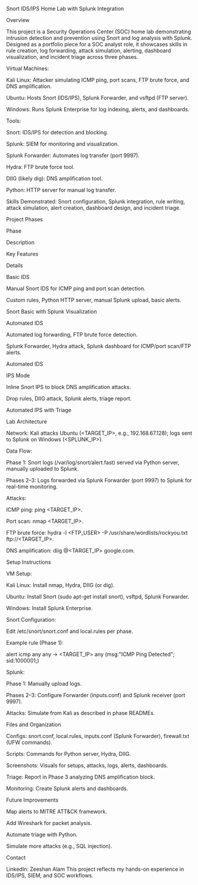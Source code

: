Snort IDS/IPS Home Lab with Splunk Integration

Overview

This project is a Security Operations Center (SOC) home lab demonstrating intrusion detection and prevention using Snort and log analysis with Splunk. Designed as a portfolio piece for a SOC analyst role, it showcases skills in rule creation, log forwarding, attack simulation, alerting, dashboard visualization, and incident triage across three phases.





Virtual Machines:





Kali Linux: Attacker simulating ICMP ping, port scans, FTP brute force, and DNS amplification.



Ubuntu: Hosts Snort (IDS/IPS), Splunk Forwarder, and vsftpd (FTP server).



Windows: Runs Splunk Enterprise for log indexing, alerts, and dashboards.



Tools:





Snort: IDS/IPS for detection and blocking.



Splunk: SIEM for monitoring and visualization.



Splunk Forwarder: Automates log transfer (port 9997).



Hydra: FTP brute force tool.



DIIG (likely dig): DNS amplification tool.



Python: HTTP server for manual log transfer.



Skills Demonstrated: Snort configuration, Splunk integration, rule writing, attack simulation, alert creation, dashboard design, and incident triage.

Project Phases







Phase



Description



Key Features



Details





Basic IDS



Manual Snort IDS for ICMP ping and port scan detection.



Custom rules, Python HTTP server, manual Splunk upload, basic alerts.



Snort Basic with Splunk Visualization





Automated IDS



Automated log forwarding, FTP brute force detection.



Splunk Forwarder, Hydra attack, Splunk dashboard for ICMP/port scan/FTP alerts.



Automated IDS





IPS Mode



Inline Snort IPS to block DNS amplification attacks.



Drop rules, DIIG attack, Splunk alerts, triage report.



Automated IPS with Triage

Lab Architecture





Network: Kali attacks Ubuntu (<TARGET_IP>, e.g., 192.168.67.128); logs sent to Splunk on Windows (<SPLUNK_IP>).



Data Flow:





Phase 1: Snort logs (/var/log/snort/alert.fast) served via Python server, manually uploaded to Splunk.



Phases 2–3: Logs forwarded via Splunk Forwarder (port 9997) to Splunk for real-time monitoring.



Attacks:





ICMP ping: ping <TARGET_IP>.



Port scan: nmap <TARGET_IP>.



FTP brute force: hydra -l <FTP_USER> -P /usr/share/wordlists/rockyou.txt ftp://<TARGET_IP>.



DNS amplification: diig @<TARGET_IP> google.com.

Setup Instructions





VM Setup:





Kali Linux: Install nmap, Hydra, DIIG (or dig).



Ubuntu: Install Snort (sudo apt-get install snort), vsftpd, Splunk Forwarder.



Windows: Install Splunk Enterprise.



Snort Configuration:





Edit /etc/snort/snort.conf and local.rules per phase.



Example rule (Phase 1):

alert icmp any any -> <TARGET_IP> any (msg:"ICMP Ping Detected"; sid:1000001;)



Splunk:





Phase 1: Manually upload logs.



Phases 2–3: Configure Forwarder (inputs.conf) and Splunk receiver (port 9997).



Attacks: Simulate from Kali as described in phase READMEs.

Files and Organization





Configs: snort.conf, local.rules, inputs.conf (Splunk Forwarder), firewall.txt (UFW commands).



Scripts: Commands for Python server, Hydra, DIIG.



Screenshots: Visuals for setups, attacks, logs, alerts, dashboards.



Triage: Report in Phase 3 analyzing DNS amplification block.



Monitoring: Create Splunk alerts and dashboards.

Future Improvements





Map alerts to MITRE ATT&CK framework.



Add Wireshark for packet analysis.



Automate triage with Python.



Simulate more attacks (e.g., SQL injection).

Contact

LinkedIn: Zeeshan Alam
This project reflects my hands-on experience in IDS/IPS, SIEM, and SOC workflows.
